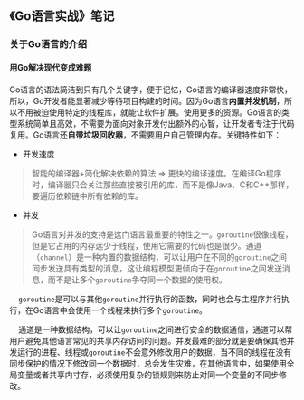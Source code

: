 ## 《Go语言实战》笔记

### 关于Go语言的介绍

#### 用Go解决现代变成难题

Go语言的语法简洁到只有几个关键字，便于记忆，Go语言的编译器速度非常快，所以，Go开发者能显著减少等待项目构建的时间。因为Go语言**内置并发机制**，所以不用被迫使用特定的线程库，就能让软件扩展。使用更多的资源。Go语言的类型系统简单且高效，不需要为面向对象开发付出额外的心智，让开发者专注于代码复用。Go语言还**自带垃圾回收器**，不需要用户自己管理内存。关键特性如下：

- 开发速度

> 智能的编译器+简化解决依赖的算法 => 更快的编译速度。在编译Go程序时，编译器只会关注那些直接被引用的库，而不是像Java、C和C++那样，要遍历依赖链中所有依赖的库。


- 并发

> Go语言对并发的支持是这门语言最重要的特性之一。`goroutine`很像线程，但是它占用的内存远少于线程，使用它需要的代码也是很少。通道（`channel`）是一种内置的数据结构，可以让用户在不同的`goroutine`之间同步发送具有类型的消息，这让编程模型更倾向于在`goroutine`之间发送消息，而不是让多个`goroutine`争夺同一个数据的使用权。

&nbsp;&nbsp;&nbsp;&nbsp;`goroutine`是可以与其他`goroutine`并行执行的函数，同时也会与主程序并行执行，在Go语言中会使用一个线程来执行多个`goroutine`。

&nbsp;&nbsp;&nbsp;&nbsp;通道是一种数据结构，可以让`goroutine`之间进行安全的数据通信，通道可以帮用户避免其他语言常见的共享内存访问的问题。并发最难的部分就是要确保其他并发运行的进程、线程或`goroutine`不会意外修改用户的数据，当不同的线程在没有同步保护的情况下修改同一个数据时，总会发生灾难，在其他语言中，如果使用全局变量或者共享内寸存，必须使用复杂的锁规则来防止对同一个变量的不同步修改。

